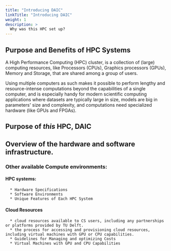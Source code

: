 ```yaml
---
title: "Introducing DAIC"
linkTitle: "Introducing DAIC"
weight: 1
description: >
  Why was this HPC set up?
---
```




## Purpose and Benefits of HPC Systems

A High Performance Computing (HPC) cluster, is a collection of (large) computing resources, like Processors (CPUs), Graphics processors (GPUs), Memory and Storage, that are shared among a group of users.

Using multiple computers as such makes it possible to perform lengthy and resource-intense computations beyond the capabilities of a single computer, and is especially handy for modern scientific computing applications where datasets are typically large in size, models are big in parameters' size and complexity, and computations need specialized hardware (like GPUs and FPGAs). 



## Purpose of _this_ HPC, DAIC

## Overview of the hardware and software infrastructure.
### Other available Compute environments:
#### HPC systems:
      * Hardware Specifications
      * Software Environments
      * Unique Features of Each HPC System
#### Cloud Resources
      * cloud resources available to CS users, including any partnerships or platforms provided by TU Delft.
      * the process for accessing and provisioning cloud resources, including virtual machines with GPU or CPU capabilities.
      * Guidelines for Managing and optimizing Costs
      * Virtual Machines with GPU and CPU Capabilities




